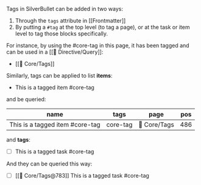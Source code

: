 Tags in SilverBullet can be added in two ways:

1. Through the `tags` attribute in [[Frontmatter]]
2. By putting a `#tag` at the top level (to tag a page), or at the task or item level to tag those blocks specifically.

For instance, by using the #core-tag in this page, it has been tagged and can be used in a [[🔌 Directive/Query]]:

<!-- #query page where tags = "core-tag" render [[template/page]] -->
* [[🔌 Core/Tags]]
<!-- /query -->

Similarly, tags can be applied to list **items**:

* This is a tagged item #core-tag

and be queried:

<!-- #query item where tags = "core-tag" -->
|name                           |tags    |page        |pos|
|-------------------------------|--------|------------|---|
|This is a tagged item #core-tag|core-tag|🔌 Core/Tags|486|
<!-- /query -->

and **tags**:

* [ ] This is a tagged task #core-tag

And they can be queried this way:

<!-- #query task where tags = "core-tag" render [[template/task]] -->
* [ ] [[🔌 Core/Tags@783]] This is a tagged task #core-tag
<!-- /query -->
